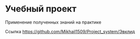 # Учебный проект
Применение полученных знаний на практике

Ссылка https://github.com/Mikhail1509/Project_system/Эвклид
